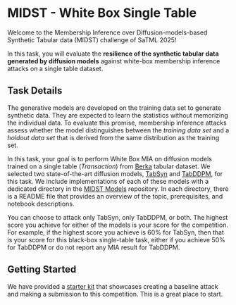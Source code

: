 # MIDST - White Box Single Table

Welcome to the Membership Inference over Diffusion-models-based Synthetic Tabular data (MIDST) challenge of SaTML 2025! 

In this task, you will evaluate the **resilience of the synthetic tabular data generated by diffusion models** against white-box membership inference attacks on a single table dataset.


## Task Details

The generative models are developed on the training data set to generate synthetic data. They are expected to learn the statistics without memorizing the individual data. To evaluate this promise, membership inference attacks assess whether the model distinguishes between the _training data set_ and a _holdout data set_ that is derived from the same distribution as the training set. 

In this task, your goal is to perform White Box MIA on diffusion models trained on a single table (*Transaction*) from [Berka](https://www.kaggle.com/datasets/marceloventura/the-berka-dataset) tabular dataset. We selected two state-of-the-art diffusion models, [TabSyn](https://arxiv.org/pdf/2310.09656) and [TabDDPM](https://arxiv.org/pdf/2209.15421), for this task. We include implementations of each of these models with a dedicated directory in the [MIDST Models](https://github.com/VectorInstitute/MIDSTModels) repository. In each directory, there is a README file that provides an overview of the topic, prerequisites, and notebook descriptions. 

You can choose to attack only TabSyn, only TabDDPM, or both. The highest score you achieve for either of the models is your score for the competition. For example, if the highest score you achieve is 60% for TabSyn, then that is your score for this black-box single-table task, either if you achieve 50% for TabDDPM or do not report any MIA result for TabDDPM. 

## Getting Started

We have provided a [starter kit](https://github.com/VectorInstitute/MIDST/blob/main/starter_kits/whitebox_single_table.ipynb)  that showcases creating a baseline attack and making a submission to this competition. This is a great place to start.
